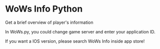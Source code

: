 # WoWs Info Python
Get a brief overview of player's information

In WoWs.py, you could change game server and enter your application ID.

If you want a IOS version, please search WoWs Info inside app store!
